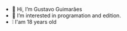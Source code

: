 - 👋 Hi, I’m Gustavo Guimarães
- 👀 I’m interested in programation and edition.
- ❕ I'am 18 years old

<!---
gustavoguimaraes77/gustavoguimaraes77 is a ✨ special ✨ repository because its `README.md` (this file) appears on your GitHub profile.
You can click the Preview link to take a look at your changes.
--->

